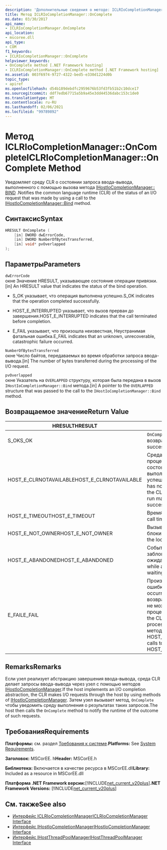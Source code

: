 ```yaml
---
description: 'Дополнительные сведения о методе: ICLRIoCompletionManager:: OnComplete'
title: Метод ICLRIoCompletionManager::OnComplete
ms.date: 03/30/2017
api_name:
- ICLRIoCompletionManager.OnComplete
api_location:
- mscoree.dll
api_type:
- COM
f1_keywords:
- ICLRIoCompletionManager::OnComplete
helpviewer_keywords:
- OnComplete method [.NET Framework hosting]
- ICLRIoCompletionManager::OnComplete method [.NET Framework hosting]
ms.assetid: 003f6974-9727-4322-bed5-e330d1224d0b
topic_type:
- apiref
ms.openlocfilehash: d54b189debdfc2959676b53fd3fb51b2c10dce17
ms.sourcegitcommit: ddf7edb67715a5b9a45e3dd44536dabc153c1de0
ms.translationtype: MT
ms.contentlocale: ru-RU
ms.lasthandoff: 02/06/2021
ms.locfileid: "99789892"
---
```

# <a name="iclriocompletionmanageroncomplete-method"></a><span data-ttu-id="1c5ca-103">Метод ICLRIoCompletionManager::OnComplete</span><span class="sxs-lookup"><span data-stu-id="1c5ca-103">ICLRIoCompletionManager::OnComplete Method</span></span>

<span data-ttu-id="1c5ca-104">Уведомляет среду CLR о состоянии запроса ввода-вывода, выполненного с помощью вызова метода [IHostIoCompletionManager:: BIND](ihostiocompletionmanager-bind-method.md) .</span><span class="sxs-lookup"><span data-stu-id="1c5ca-104">Notifies the common language runtime (CLR) of the status of an I/O request that was made by using a call to the [IHostIoCompletionManager::Bind](ihostiocompletionmanager-bind-method.md) method.</span></span>  
  
## <a name="syntax"></a><span data-ttu-id="1c5ca-105">Синтаксис</span><span class="sxs-lookup"><span data-stu-id="1c5ca-105">Syntax</span></span>  
  
```cpp  
HRESULT OnComplete (  
    [in] DWORD dwErrorCode,  
    [in] DWORD NumberOfBytesTransferred,  
    [in] void* pvOverlapped  
);  
```  
  
## <a name="parameters"></a><span data-ttu-id="1c5ca-106">Параметры</span><span class="sxs-lookup"><span data-stu-id="1c5ca-106">Parameters</span></span>  

 `dwErrorCode`  
 <span data-ttu-id="1c5ca-107">окне Значение HRESULT, указывающее состояние операции привязки.</span><span class="sxs-lookup"><span data-stu-id="1c5ca-107">[in] An HRESULT value that indicates the status of the bind operation.</span></span>  
  
- <span data-ttu-id="1c5ca-108">S_OK указывает, что операция выполнена успешно.</span><span class="sxs-lookup"><span data-stu-id="1c5ca-108">S_OK indicates that the operation completed successfully.</span></span>  
  
- <span data-ttu-id="1c5ca-109">HOST_E_INTERRUPTED указывает, что вызов прерван до завершения.</span><span class="sxs-lookup"><span data-stu-id="1c5ca-109">HOST_E_INTERRUPTED indicates that the call terminated before completion.</span></span>  
  
- <span data-ttu-id="1c5ca-110">E_FAIL указывает, что произошла неизвестная, Неустранимая фатальная ошибка.</span><span class="sxs-lookup"><span data-stu-id="1c5ca-110">E_FAIL indicates that an unknown, unrecoverable, catastrophic failure occurred.</span></span>  
  
 `NumberOfBytesTransferred`  
 <span data-ttu-id="1c5ca-111">окне Число байтов, передаваемых во время обработки запроса ввода-вывода.</span><span class="sxs-lookup"><span data-stu-id="1c5ca-111">[in] The number of bytes transferred during the processing of the I/O request.</span></span>  
  
 `pvOverlapped`  
 <span data-ttu-id="1c5ca-112">окне Указатель на `OVERLAPPED` структуру, которая была передана в вызов `IHostIoCompletionManager::Bind` метода.</span><span class="sxs-lookup"><span data-stu-id="1c5ca-112">[in] A pointer to the `OVERLAPPED` structure that was passed to the call to the `IHostIoCompletionManager::Bind` method.</span></span>  
  
## <a name="return-value"></a><span data-ttu-id="1c5ca-113">Возвращаемое значение</span><span class="sxs-lookup"><span data-stu-id="1c5ca-113">Return Value</span></span>  
  
|<span data-ttu-id="1c5ca-114">HRESULT</span><span class="sxs-lookup"><span data-stu-id="1c5ca-114">HRESULT</span></span>|<span data-ttu-id="1c5ca-115">Описание:</span><span class="sxs-lookup"><span data-stu-id="1c5ca-115">Description</span></span>|  
|-------------|-----------------|  
|<span data-ttu-id="1c5ca-116">S_OK</span><span class="sxs-lookup"><span data-stu-id="1c5ca-116">S_OK</span></span>|<span data-ttu-id="1c5ca-117">`OnComplete` успешно возвращено.</span><span class="sxs-lookup"><span data-stu-id="1c5ca-117">`OnComplete` returned successfully.</span></span>|  
|<span data-ttu-id="1c5ca-118">HOST_E_CLRNOTAVAILABLE</span><span class="sxs-lookup"><span data-stu-id="1c5ca-118">HOST_E_CLRNOTAVAILABLE</span></span>|<span data-ttu-id="1c5ca-119">Среда CLR не была загружена в процесс, или среда CLR находится в состоянии, в котором она не может выполнить управляемый код или успешно обработать вызов.</span><span class="sxs-lookup"><span data-stu-id="1c5ca-119">The CLR has not been loaded into a process, or the CLR is in a state in which it cannot run managed code or process the call successfully.</span></span>|  
|<span data-ttu-id="1c5ca-120">HOST_E_TIMEOUT</span><span class="sxs-lookup"><span data-stu-id="1c5ca-120">HOST_E_TIMEOUT</span></span>|<span data-ttu-id="1c5ca-121">Время ожидания вызова истекло.</span><span class="sxs-lookup"><span data-stu-id="1c5ca-121">The call timed out.</span></span>|  
|<span data-ttu-id="1c5ca-122">HOST_E_NOT_OWNER</span><span class="sxs-lookup"><span data-stu-id="1c5ca-122">HOST_E_NOT_OWNER</span></span>|<span data-ttu-id="1c5ca-123">Вызывающий объект не владеет блокировкой.</span><span class="sxs-lookup"><span data-stu-id="1c5ca-123">The caller does not own the lock.</span></span>|  
|<span data-ttu-id="1c5ca-124">HOST_E_ABANDONED</span><span class="sxs-lookup"><span data-stu-id="1c5ca-124">HOST_E_ABANDONED</span></span>|<span data-ttu-id="1c5ca-125">Событие было отменено, пока заблокированный поток или волокно ожидают его.</span><span class="sxs-lookup"><span data-stu-id="1c5ca-125">An event was canceled while a blocked thread or fiber was waiting on it.</span></span>|  
|<span data-ttu-id="1c5ca-126">E_FAIL</span><span class="sxs-lookup"><span data-stu-id="1c5ca-126">E_FAIL</span></span>|<span data-ttu-id="1c5ca-127">Произошла неизвестная фатальная ошибка.</span><span class="sxs-lookup"><span data-stu-id="1c5ca-127">An unknown catastrophic failure occurred.</span></span> <span data-ttu-id="1c5ca-128">После того как метод возвращает E_FAIL, среда CLR больше не может использоваться в процессе.</span><span class="sxs-lookup"><span data-stu-id="1c5ca-128">After a method returns E_FAIL, the CLR is no longer usable within the process.</span></span> <span data-ttu-id="1c5ca-129">Последующие вызовы методов размещения возвращают HOST_E_CLRNOTAVAILABLE.</span><span class="sxs-lookup"><span data-stu-id="1c5ca-129">Subsequent calls to hosting methods return HOST_E_CLRNOTAVAILABLE.</span></span>|  
  
## <a name="remarks"></a><span data-ttu-id="1c5ca-130">Remarks</span><span class="sxs-lookup"><span data-stu-id="1c5ca-130">Remarks</span></span>  

 <span data-ttu-id="1c5ca-131">Если узел реализует абстракцию завершения ввода-вывода, среда CLR делает запросы ввода-вывода через узел с помощью методов [IHostIoCompletionManager](ihostiocompletionmanager-interface.md).</span><span class="sxs-lookup"><span data-stu-id="1c5ca-131">If the host implements an I/O completion abstraction, the CLR makes I/O requests through the host by using methods of [IHostIoCompletionManager](ihostiocompletionmanager-interface.md).</span></span> <span data-ttu-id="1c5ca-132">Затем узел вызывает метод, `OnComplete` чтобы уведомить среду выполнения о результатах таких запросов.</span><span class="sxs-lookup"><span data-stu-id="1c5ca-132">The host then calls the `OnComplete` method to notify the runtime of the outcome of such requests.</span></span>  
  
## <a name="requirements"></a><span data-ttu-id="1c5ca-133">Требования</span><span class="sxs-lookup"><span data-stu-id="1c5ca-133">Requirements</span></span>  

 <span data-ttu-id="1c5ca-134">**Платформы:** см. раздел [Требования к системе](../../get-started/system-requirements.md).</span><span class="sxs-lookup"><span data-stu-id="1c5ca-134">**Platforms:** See [System Requirements](../../get-started/system-requirements.md).</span></span>  
  
 <span data-ttu-id="1c5ca-135">**Заголовок:** MSCorEE. h</span><span class="sxs-lookup"><span data-stu-id="1c5ca-135">**Header:** MSCorEE.h</span></span>  
  
 <span data-ttu-id="1c5ca-136">**Библиотека:** Включается в качестве ресурса в MSCorEE.dll</span><span class="sxs-lookup"><span data-stu-id="1c5ca-136">**Library:** Included as a resource in MSCorEE.dll</span></span>  
  
 <span data-ttu-id="1c5ca-137">**Платформа .NET Framework версии:**[!INCLUDE[net_current_v20plus](../../../../includes/net-current-v20plus-md.md)]</span><span class="sxs-lookup"><span data-stu-id="1c5ca-137">**.NET Framework Versions:** [!INCLUDE[net_current_v20plus](../../../../includes/net-current-v20plus-md.md)]</span></span>  
  
## <a name="see-also"></a><span data-ttu-id="1c5ca-138">См. также</span><span class="sxs-lookup"><span data-stu-id="1c5ca-138">See also</span></span>

- [<span data-ttu-id="1c5ca-139">Интерфейс ICLRIoCompletionManager</span><span class="sxs-lookup"><span data-stu-id="1c5ca-139">ICLRIoCompletionManager Interface</span></span>](iclriocompletionmanager-interface.md)
- [<span data-ttu-id="1c5ca-140">Интерфейс IHostIoCompletionManager</span><span class="sxs-lookup"><span data-stu-id="1c5ca-140">IHostIoCompletionManager Interface</span></span>](ihostiocompletionmanager-interface.md)
- [<span data-ttu-id="1c5ca-141">Интерфейс IHostThreadPoolManager</span><span class="sxs-lookup"><span data-stu-id="1c5ca-141">IHostThreadPoolManager Interface</span></span>](ihostthreadpoolmanager-interface.md)
